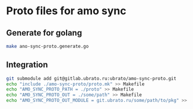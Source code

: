 # Proto files for amo sync

## Generate for golang

```bash
make ano-sync-proto.generate.go
```

## Integration

```bash
git submodule add git@gitlab.ubrato.ru:ubrato/amo-sync-proto.git
echo "include ./amo-sync-proto/proto.mk" >> Makefile
echo "AMO_SYNC_PROTO_PATH = ./proto" >> Makefile
echo "AMO_SYNC_PROTO_OUT = ./some/path" >> Makefile
echo "AMO_SYNC_PROTO_OUT_MODULE = git.ubrato.ru/some/path/to/pkg" >>
```
